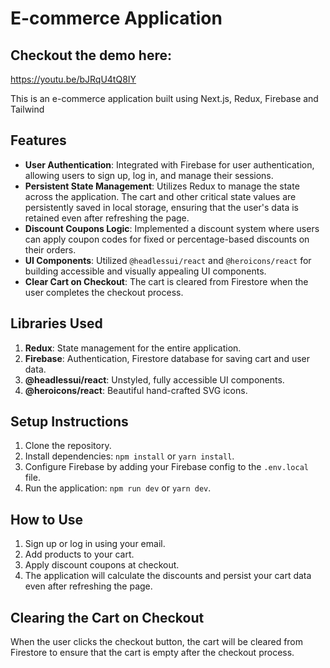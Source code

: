 # E-commerce Application

## Checkout the demo here:
https://youtu.be/bJRqU4tQ8IY

This is an e-commerce application built using Next.js, Redux, Firebase and Tailwind

## Features

- **User Authentication**: Integrated with Firebase for user authentication, allowing users to sign up, log in, and manage their sessions.
- **Persistent State Management**: Utilizes Redux to manage the state across the application. The cart and other critical state values are persistently saved in local storage, ensuring that the user's data is retained even after refreshing the page.
- **Discount Coupons Logic**: Implemented a discount system where users can apply coupon codes for fixed or percentage-based discounts on their orders.
- **UI Components**: Utilized `@headlessui/react` and `@heroicons/react` for building accessible and visually appealing UI components.
- **Clear Cart on Checkout**: The cart is cleared from Firestore when the user completes the checkout process.

## Libraries Used

1. **Redux**: State management for the entire application.
2. **Firebase**: Authentication, Firestore database for saving cart and user data.
3. **@headlessui/react**: Unstyled, fully accessible UI components.
4. **@heroicons/react**: Beautiful hand-crafted SVG icons.

## Setup Instructions

1. Clone the repository.
2. Install dependencies: `npm install` or `yarn install`.
3. Configure Firebase by adding your Firebase config to the `.env.local` file.
4. Run the application: `npm run dev` or `yarn dev`.

## How to Use

1. Sign up or log in using your email.
2. Add products to your cart.
3. Apply discount coupons at checkout.
4. The application will calculate the discounts and persist your cart data even after refreshing the page.

## Clearing the Cart on Checkout

When the user clicks the checkout button, the cart will be cleared from Firestore to ensure that the cart is empty after the checkout process.
